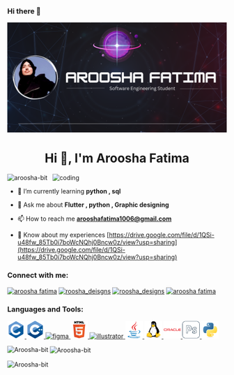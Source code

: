 ### Hi there 👋
![logo](https://github.com/Aroosha-bit/Aroosha-bit/blob/main/githubBanner.png)
<h1 align="center">Hi 👋, I'm Aroosha Fatima</h1>


<img align= "right" alt="coding" width="400" src="https://media4.giphy.com/media/qgQUggAC3Pfv687qPC/giphy.gif">

<p align="left"> <img src="https://komarev.com/ghpvc/?username=aroosha-bit&label=Profile%20views&color=0e75b6&style=flat" alt="aroosha-bit" /> </p>

- 🌱 I’m currently learning **python , sql**

- 💬 Ask me about **Flutter , python , Graphic designing**

- 📫 How to reach me **arooshafatima1006@gmail.com**

- 📄 Know about my experiences [https://drive.google.com/file/d/1QSi-u48fw_85Tb0i7boWcNQhj0Bncw0z/view?usp=sharing](https://drive.google.com/file/d/1QSi-u48fw_85Tb0i7boWcNQhj0Bncw0z/view?usp=sharing)

<h3 align="left">Connect with me:</h3>
<p align="left">
<a href="https://linkedin.com/in/Aroosha fatima" target="blank"><img align="center" src="https://raw.githubusercontent.com/rahuldkjain/github-profile-readme-generator/master/src/images/icons/Social/linked-in-alt.svg" alt="aroosha fatima" height="30" width="40" /></a>
<a href="https://fb.com/Roosha_deisgns" target="blank"><img align="center" src="https://raw.githubusercontent.com/rahuldkjain/github-profile-readme-generator/master/src/images/icons/Social/facebook.svg" alt="roosha_deisgns" height="30" width="40" /></a>
<a href="https://instagram.com/roosha_designs" target="blank"><img align="center" src="https://raw.githubusercontent.com/rahuldkjain/github-profile-readme-generator/master/src/images/icons/Social/instagram.svg" alt="roosha_designs" height="30" width="40" /></a>
<a href="https://www.behance.net/Aroosha fatima" target="blank"><img align="center" src="https://raw.githubusercontent.com/rahuldkjain/github-profile-readme-generator/master/src/images/icons/Social/behance.svg" alt="aroosha fatima" height="30" width="40" /></a>
</p>

<h3 align="left">Languages and Tools:</h3>
<p align="left"> <a href="https://www.cprogramming.com/" target="_blank" rel="noreferrer"> <img src="https://raw.githubusercontent.com/devicons/devicon/master/icons/c/c-original.svg" alt="c" width="40" height="40"/> </a> <a href="https://www.w3schools.com/cpp/" target="_blank" rel="noreferrer"> <img src="https://raw.githubusercontent.com/devicons/devicon/master/icons/cplusplus/cplusplus-original.svg" alt="cplusplus" width="40" height="40"/> </a> <a href="https://www.figma.com/" target="_blank" rel="noreferrer"> <img src="https://www.vectorlogo.zone/logos/figma/figma-icon.svg" alt="figma" width="40" height="40"/> </a> <a href="https://www.w3.org/html/" target="_blank" rel="noreferrer"> <img src="https://raw.githubusercontent.com/devicons/devicon/master/icons/html5/html5-original-wordmark.svg" alt="html5" width="40" height="40"/> </a> <a href="https://www.adobe.com/in/products/illustrator.html" target="_blank" rel="noreferrer"> <img src="https://www.vectorlogo.zone/logos/adobe_illustrator/adobe_illustrator-icon.svg" alt="illustrator" width="40" height="40"/> </a> <a href="https://www.java.com" target="_blank" rel="noreferrer"> <img src="https://raw.githubusercontent.com/devicons/devicon/master/icons/java/java-original.svg" alt="java" width="40" height="40"/> </a> <a href="https://www.linux.org/" target="_blank" rel="noreferrer"> <img src="https://raw.githubusercontent.com/devicons/devicon/master/icons/linux/linux-original.svg" alt="linux" width="40" height="40"/> </a> <a href="https://www.oracle.com/" target="_blank" rel="noreferrer"> <img src="https://raw.githubusercontent.com/devicons/devicon/master/icons/oracle/oracle-original.svg" alt="oracle" width="40" height="40"/> </a> <a href="https://www.photoshop.com/en" target="_blank" rel="noreferrer"> <img src="https://raw.githubusercontent.com/devicons/devicon/master/icons/photoshop/photoshop-line.svg" alt="photoshop" width="40" height="40"/> </a> <a href="https://www.python.org" target="_blank" rel="noreferrer"> <img src="https://raw.githubusercontent.com/devicons/devicon/master/icons/python/python-original.svg" alt="python" width="40" height="40"/> </a> </p>

<p><img align="left" src="https://github-readme-stats.vercel.app/api/top-langs?username=Aroosha-bit&show_icons=true&locale=en&layout=compact" alt="Aroosha-bit" /></p>

<p>&nbsp;<img align="center" src="https://github-readme-stats.vercel.app/api?username=Aroosha-bit&show_icons=true&locale=en" alt="Aroosha-bit" /></p>

<p><img align="center" src="https://github-readme-streak-stats.herokuapp.com/?user=Aroosha-bit&" alt="Aroosha-bit" /></p>
